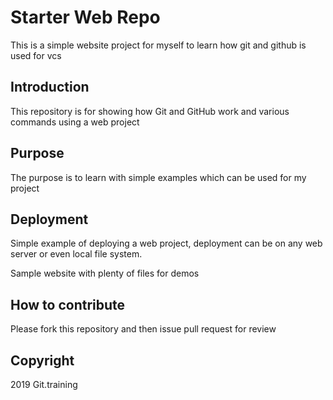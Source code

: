 # Starter Web Repo

This is a simple website project for myself to learn how git and github is used for vcs
## Introduction
This repository is for showing how Git and GitHub work and various commands using a web project

## Purpose

The purpose is to learn with simple examples which can be used for my project

## Deployment

Simple example of deploying a web project, deployment can be on any web server or even local file system.

Sample website with plenty of files for demos

## How to contribute

Please fork this repository and then issue pull request for review

## Copyright 

2019 Git.training 